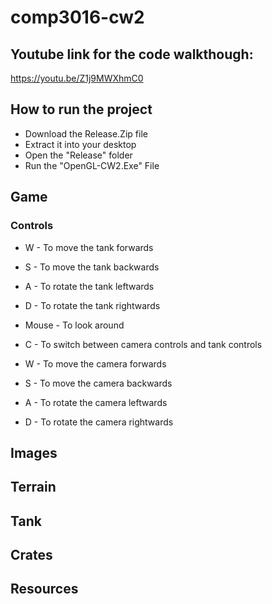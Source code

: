 # comp3016-cw2

## Youtube link for the code walkthough:
https://youtu.be/Z1j9MWXhmC0

## How to run the project
- Download the Release.Zip file
- Extract it into your desktop
- Open the "Release" folder
- Run the "OpenGL-CW2.Exe" File

## Game

### Controls
- W - To move the tank forwards
- S - To move the tank backwards
- A - To rotate the tank leftwards
- D - To rotate the tank rightwards

- Mouse - To look around

- C - To switch between camera controls and tank controls
- W - To move the camera forwards
- S - To move the camera backwards
- A - To rotate the camera leftwards
- D - To rotate the camera rightwards

## Images

## Terrain

## Tank

## Crates

## Resources
